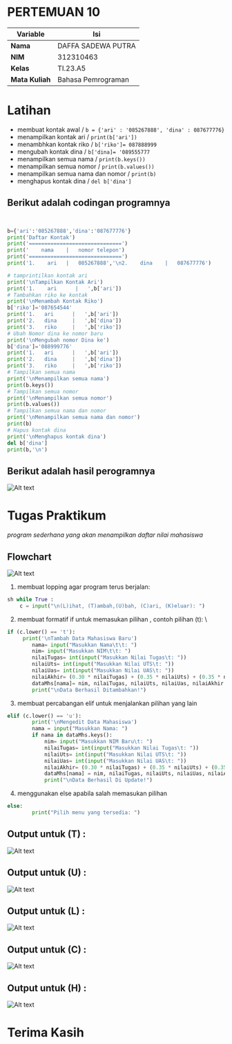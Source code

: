 # PERTEMUAN 10

| Variable | Isi |
| -------- | --- |
| **Nama** | DAFFA SADEWA PUTRA  |
| **NIM** | 312310463 |
| **Kelas** | TI.23.A5 |
| **Mata Kuliah** | Bahasa Pemrograman |

# Latihan
* membuat kontak awal / ```b = {'ari' : '085267888', 'dina' : 087677776}```
* menampilkan kontak ari /  ```print(b['ari'])```
* menambhkan kontak riko /  ```b['riko']= 087888999```
* mengubah kontak dina / ```b['dina]= '089555777```
* menampilkan semua nama / ```print(b.keys())```
* menampilkan semua nomor / ```print(b.values())```
* menampilkan semua nama dan nomor / ```print(b)```
* menghapus kontak dina / ```del b['dina']```

## Berikut adalah codingan programnya
```python


b={'ari':'085267888','dina':'087677776'}
print('Daftar Kontak')
print('==============================')
print('    nama    |   nomor telepon')
print('==============================')
print('1.    ari   |   085267888','\n2.    dina    |   087677776')

# tamprintilkan kontak ari
print('\nTampilkan Kontak Ari')
print('1.    ari      |   ',b['ari'])
# Tambahkan riko ke kontak
print('\nMenambah Kontak Riko')
b['riko']='087654544'
print('1.   ari      |   ',b['ari'])
print('2.   dina     |   ',b['dina'])
print('3.   riko     |   ',b['riko'])
# Ubah Nomor dina ke nomor baru 
print('\nMengubah nomor Dina ke')
b['dina']='088999776'
print('1.   ari      |   ',b['ari'])
print('2.   dina     |   ',b['dina'])
print('3.   riko     |   ',b['riko'])
# Tampilkan semua nama
print('\nMenampilkan semua nama')
print(b.keys())
# Tampilkan semua nomor
print('\nMenampilkan semua nomor')
print(b.values())
# Tampilkan semua nama dan nomor
print('\nMenampilkan semua nama dan nomor')
print(b)
# Hapus kontak dina
print('\nMenghapus kontak dina')
del b['dina']
print(b,'\n')
```

## Berikut adalah hasil perogramnya
![Alt text](Gambar/image.png)

# Tugas Praktikum
_program sederhana yang akan menampilkan daftar nilai mahasiswa_
## Flowchart
![Alt text](Gambar/image-1.png)
1. membuat lopping agar program terus berjalan:
```python
sh while True :
    c = input("\n(L)ihat, (T)ambah,(U)bah, (C)ari, (K)eluar): ")
```
2. membuat formatif if untuk memasukan pilihan , contoh pilihan (t): \
```python
if (c.lower() == 't'):                                               
     print('\nTambah Data Mahasiswa Baru')
        nama= input("Masukkan Nama\t\t: ")                                        
        nim= input("Masukkan NIM\t\t: ")                                         
        nilaiTugas= int(input("Masukkan Nilai Tugas\t: "))                              
        nilaiUts= int(input("Masukkan Nilai UTS\t: "))                                   
        nilaiUas= int(input("Masukkan Nilai UAS\t: "))                                    
        nilaiAkhir= (0.30 * nilaiTugas) + (0.35 * nilaiUts) + (0.35 * nilaiUas)              
        dataMhs[nama]= nim, nilaiTugas, nilaiUts, nilaiUas, nilaiAkhir                         
        print("\nData Berhasil Ditambahkan!")
```

3. membuat percabangan elif untuk menjalankan pilihan yang lain
```python
elif (c.lower() == 'u'):                                                                    
        print('\nMengedit Data Mahasiswa')
        nama = input("Masukkan Nama: ")                                                         
        if nama in dataMhs.keys():                              
            nim= input("Masukkan NIM Baru\t: ")                              
            nilaiTugas= int(input("Masukkan Nilai Tugas\t: "))                           
            nilaiUts= int(input("Masukkan Nilai UTS\t: "))                           
            nilaiUas= int(input("Masukkan Nilai UAS\t: "))                           
            nilaiAkhir= (0.30 * nilaiTugas) + (0.35 * nilaiUts) + (0.35 * nilaiUas)          
            dataMhs[nama] = nim, nilaiTugas, nilaiUts, nilaiUas, nilaiAkhir                      
            print("\nData Berhasil Di Update!")
```
4. menggunakan else apabila salah memasukan pilihan 
```python
else:
        print("Pilih menu yang tersedia: ")
```
## Output untuk (T) :
![Alt text](Gambar/image-2.png)
## Output untuk (U) :
![Alt text](Gambar/image-3.png)
## Output untuk (L) :
![Alt text](Gambar/image-4.png)
## Output untuk (C) :
![Alt text](Gambar/image-5.png)
## Output untuk (H) :
![Alt text](Gambar/image-6.png)

# Terima Kasih